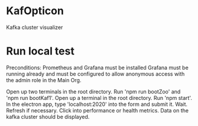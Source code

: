 # KafOpticon
Kafka cluster visualizer

# Run local test
Preconditions: Prometheus and Grafana must be installed
Grafana must be running already and must be configured to allow anonymous access with the admin role in the Main Org.

Open up two terminals in the root directory.
Run 'npm run bootZoo' and 'npm run bootKaf1'.
Open up a terminal in the root directory.
Run 'npm start'.
In the electron app, type 'localhost:2020' into the form and submit it.
Wait.
Refresh if necessary.
Click into performance or health metrics. Data on the kafka cluster should be displayed.